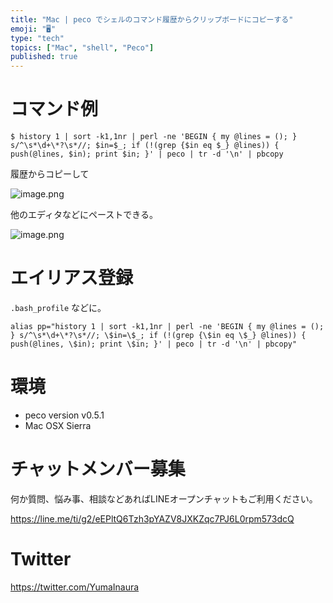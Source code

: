 ```yaml
---
title: "Mac | peco でシェルのコマンド履歴からクリップボードにコピーする"
emoji: "🖥"
type: "tech"
topics: ["Mac", "shell", "Peco"]
published: true
---
```


# コマンド例

```
$ history 1 | sort -k1,1nr | perl -ne 'BEGIN { my @lines = (); } s/^\s*\d+\*?\s*//; $in=$_; if (!(grep {$in eq $_} @lines)) { push(@lines, $in); print $in; }' | peco | tr -d '\n' | pbcopy
```

履歴からコピーして

![image.png](https://qiita-image-store.s3.amazonaws.com/0/89618/e40a1243-2303-cb45-2892-27a623094bc9.png)

他のエディタなどにペーストできる。

![image.png](https://qiita-image-store.s3.amazonaws.com/0/89618/51dc9a62-6a93-4939-f3d1-4eec37b94b7f.png)

# エイリアス登録

`.bash_profile` などに。

```
alias pp="history 1 | sort -k1,1nr | perl -ne 'BEGIN { my @lines = (); } s/^\s*\d+\*?\s*//; \$in=\$_; if (!(grep {\$in eq \$_} @lines)) { push(@lines, \$in); print \$in; }' | peco | tr -d '\n' | pbcopy"
```

# 環境

- peco version v0.5.1
- Mac OSX Sierra








<!-- Update From Qiita API -->

# チャットメンバー募集


何か質問、悩み事、相談などあればLINEオープンチャットもご利用ください。

https://line.me/ti/g2/eEPltQ6Tzh3pYAZV8JXKZqc7PJ6L0rpm573dcQ





# Twitter


https://twitter.com/YumaInaura


<!-- Update From Qiita API -->


